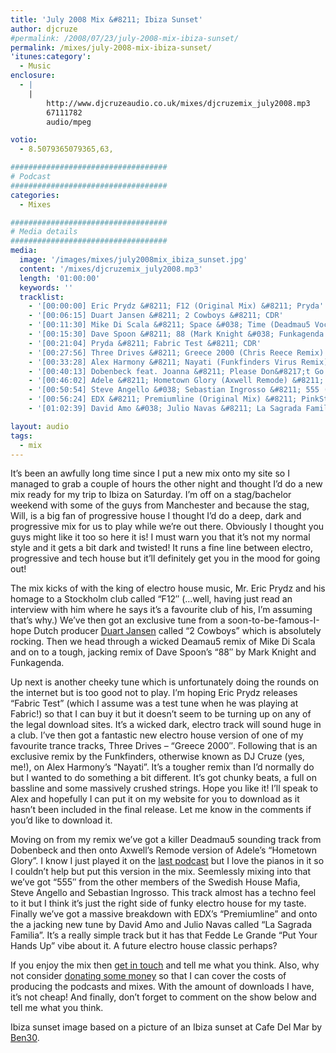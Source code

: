 ```yaml
---
title: 'July 2008 Mix &#8211; Ibiza Sunset'
author: djcruze
#permalink: /2008/07/23/july-2008-mix-ibiza-sunset/
permalink: /mixes/july-2008-mix-ibiza-sunset/
'itunes:category':
  - Music
enclosure:
  - |
    |
        http://www.djcruzeaudio.co.uk/mixes/djcruzemix_july2008.mp3
        67111782
        audio/mpeg

votio:
  - 8.5079365079365,63,

###################################
# Podcast
###################################
categories:
  - Mixes

###################################
# Media details
###################################
media:
  image: '/images/mixes/july2008mix_ibiza_sunset.jpg'
  content: '/mixes/djcruzemix_july2008.mp3'
  length: '01:00:00'
  keywords: ''
  tracklist:
    - '[00:00:00] Eric Prydz &#8211; F12 (Original Mix) &#8211; Pryda'
    - '[00:06:15] Duart Jansen &#8211; 2 Cowboys &#8211; CDR'
    - '[00:11:30] Mike Di Scala &#8211; Space &#038; Time (Deadmau5 Vocal Mix) &#8211; 3Beat Blue'
    - '[00:15:30] Dave Spoon &#8211; 88 (Mark Knight &#038; Funkagenda Remix) &#8211; Toolroom Records'
    - '[00:21:04] Pryda &#8211; Fabric Test &#8211; CDR'
    - '[00:27:56] Three Drives &#8211; Greece 2000 (Chris Reece Remix) &#8211; S2 Records'
    - '[00:33:28] Alex Harmony &#8211; Nayati (Funkfinders Virus Remix) &#8211; CDR'
    - '[00:40:13] Dobenbeck feat. Joanna &#8211; Please Don&#8217;t Go (Chris Reece Too Late Remix) &#8211; Sirup Music'
    - '[00:46:02] Adele &#8211; Hometown Glory (Axwell Remode) &#8211; XL'
    - '[00:50:54] Steve Angello &#038; Sebastian Ingrosso &#8211; 555 (Original Mix) &#8211; Refune'
    - '[00:56:24] EDX &#8211; Premiumline (Original Mix) &#8211; PinkStar'
    - '[01:02:39] David Amo &#038; Julio Navas &#8211; La Sagrada Familia (Original Mix) &#8211; Lowered Recordings'

layout: audio
tags:
  - mix
---
```


It&#8217;s been an awfully long time since I put a new mix onto my site so I managed to grab a couple of hours the other night and thought I&#8217;d do a new mix ready for my trip to Ibiza on Saturday. I&#8217;m off on a stag/bachelor weekend with some of the guys from Manchester and because the stag, Will, is a big fan of progressive house I thought I&#8217;d do a deep, dark and progressive mix for us to play while we&#8217;re out there. Obviously I thought you guys might like it too so here it is! I must warn you that it&#8217;s not my normal style and it gets a bit dark and twisted! It runs a fine line between electro, progressive and tech house but it&#8217;ll definitely get you in the mood for going out!

The mix kicks of with the king of electro house music, Mr. Eric Prydz and his homage to a Stockholm club called &#8220;F12&#8243; (&#8230;well, having just read an interview with him where he says it&#8217;s a favourite club of his, I&#8217;m assuming that&#8217;s why.) We&#8217;ve then got an exclusive tune from a soon-to-be-famous-I-hope Dutch producer [Duart Jansen][2] called &#8220;2 Cowboys&#8221; which is absolutely rocking. Then we head through a wicked Deamau5 remix of Mike Di Scala and on to a tough, jacking remix of Dave Spoon&#8217;s &#8220;88&#8243; by Mark Knight and Funkagenda.

Up next is another cheeky tune which is unfortunately doing the rounds on the internet but is too good not to play. I&#8217;m hoping Eric Prydz releases &#8220;Fabric Test&#8221; (which I assume was a test tune when he was playing at Fabric!) so that I can buy it but it doesn&#8217;t seem to be turning up on any of the legal download sites. It&#8217;s a wicked dark, electro track will sound huge in a club. I&#8217;ve then got a fantastic new electro house version of one of my favourite trance tracks, Three Drives &#8211; &#8220;Greece 2000&#8243;. Following that is an exclusive remix by the Funkfinders, otherwise known as DJ Cruze (yes, me!), on Alex Harmony&#8217;s &#8220;Nayati&#8221;. It&#8217;s a tougher remix than I&#8217;d normally do but I wanted to do something a bit different. It&#8217;s got chunky beats, a full on bassline and some massively crushed strings. Hope you like it! I&#8217;ll speak to Alex and hopefully I can put it on my website for you to download as it hasn&#8217;t been included in the final release. Let me know in the comments if you&#8217;d like to download it.

Moving on from my remix we&#8217;ve got a killer Deadmau5 sounding track from Dobenbeck and then onto Axwell&#8217;s Remode version of Adele&#8217;s &#8220;Hometown Glory&#8221;. I know I just played it on the [last podcast][3] but I love the pianos in it so I couldn&#8217;t help but put this version in the mix. Seemlessly mixing into that we&#8217;ve got &#8220;555&#8243; from the other members of the Swedish House Mafia, Steve Angello and Sebastian Ingrosso. This track almost has a techno feel to it but I think it&#8217;s just the right side of funky electro house for my taste. Finally we&#8217;ve got a massive breakdown with EDX&#8217;s &#8220;Premiumline&#8221; and onto the a jacking new tune by David Amo and Julio Navas called &#8220;La Sagrada Familia&#8221;. It&#8217;s a really simple track but it has that Fedde Le Grande &#8220;Put Your Hands Up&#8221; vibe about it. A future electro house classic perhaps?

If you enjoy the mix then [get in touch][4] and tell me what you think. Also, why not consider [donating some money][5] so that I can cover the costs of producing the podcasts and mixes. With the amount of downloads I have, it&#8217;s not cheap! And finally, don&#8217;t forget to comment on the show below and tell me what you think.

Ibiza sunset image based on a picture of an Ibiza sunset at Cafe Del Mar by [Ben30][8].

[1]: http://www.djcruze.co.uk/cms/wp-content/uploads/2008/07/july2008mix_ibiza_sunset.jpg
[2]: http://www.myspace.com/duartjansen
[3]: http://www.djcruze.co.uk/cms/2008/07/20/episode-41-neon-lights/
[4]: /contact
[5]: http://www.dreamhost.com/donate.cgi?id=8244
[6]: http://www.djcruze.co.uk/cms/wp-content/DownloadButton.gif
[7]: http://www.djcruzeaudio.co.uk/mixes/djcruzemix_july2008.mp3
[8]: http://www.flickr.com/photos/ben30/14215189/
